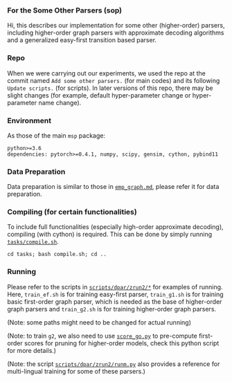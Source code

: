 ### For the Some Other Parsers (sop)

Hi, this describes our implementation for some other (higher-order) parsers, including higher-order graph parsers with approximate decoding algorithms and a generalized easy-first transition based parser.

### Repo

When we were carrying out our experiments, we used the repo at the commit named `Add some other parsers.` (for main codes) and its following `Update scripts.` (for scripts). In later versions of this repo, there may be slight changes (for example, default hyper-parameter change or hyper-parameter name change).

### Environment

As those of the main `msp` package:

	python>=3.6
	dependencies: pytorch>=0.4.1, numpy, scipy, gensim, cython, pybind11

### Data Preparation

Data preparation is similar to those in [`emp_graph.md`](./emp_graph.md), please refer it for data preparation.

### Compiling (for certain functionalities)

To include full functionalities (especially high-order approximate decoding), compiling (with cython) is required. This can be done by simply running [`tasks/compile.sh`](../tasks/compile.sh).

	cd tasks; bash compile.sh; cd ..

### Running

Please refer to the scripts in [`scripts/dpar/zrun2/*`](../scripts/dpar/zrun2) for examples of running. Here, `train_ef.sh` is for training easy-first parser, `train_g1.sh` is for training basic first-order graph parser, which is needed as the base of higher-order graph parsers and `train_g2.sh` is for training higher-order graph parsers.

(Note: some paths might need to be changed for actual running)

(Note: to train `g2`, we also need to use [`score_go.py`](../tasks/zdpar/main/score_go.py) to pre-compute first-order scores for pruning for higher-order models, check this python script for more details.)

(Note: the script [`scripts/dpar/zrun2/runm.py`](../scripts/dpar/zrun2/runm.py) also provides a reference for multi-lingual training for some of these parsers.)
